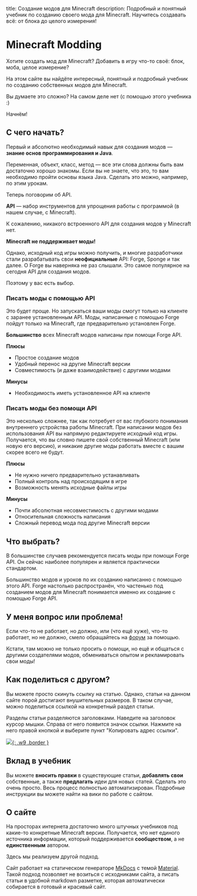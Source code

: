 title: Создание модов для Minecraft
description: Подробный и понятный учебник по созданию своего мода для Minecraft. Научитесь создавать всё: от блока до целого измерения!

# Minecraft Modding

Хотите создать мод для Minecraft? Добавить в игру что-то своё: блок, моба, целое измерение?

На этом сайте вы найдёте интересный, понятный и подробный учебник по созданию собственных модов для Minecraft.

Вы думаете это сложно? На самом деле нет (с помощью этого учебника :)

Начнём!

## С чего начать?

Первый и абсолютно необходимый навык для создания модов — **знание основ программирования и Java**.

Переменная, объект, класс, метод — все эти слова должны быть вам достаточно хорошо знакомы. Если вы не знаете, что это, то вам необходимо пройти основы языка Java. Сделать это можно, например, по этим урокам.

Теперь поговорим об API.

**API** — набор инструментов для упрощения работы с программой (в нашем случае, с Minecraft).

К сожалению, никакого встроенного API для создания модов у Minecraft нет.

**Minecraft не поддерживает моды!**

Однако, исходный код игры можно получить, и многие разработчики стали разрабатывать свои **неофициальные** API: Forge, Sponge и так далее. О Forge вы наверняка не раз слышали. Это самое популярное на сегодня API для создания модов.

Поэтому у вас есть выбор.

### Писать моды с помощью API

Это будет проще. Но запускаться ваши моды смогут только на клиенте с заранее установленным API. Моды, написанные с помощью Forge пойдут только на Minecraft, где предварительно установлен Forge.

**Большинство** всех Minecraft модов написаны при помощи Forge API.

**Плюсы**

* Простое создание модов
* Удобный перенос на другие Minecraft версии
* Совместимость (и даже взаимодействие) с другими модами

**Минусы**

* Необходимость иметь установленное API на клиенте

### Писать моды без помощи API

Это несколько сложнее, так как потребует от вас глубокого понимания внутреннего устройства работы Minecraft. При написании модов без использования API вы напрямую редактируете исходный код игры. Получается, что вы словно пишете свой собственный Minecraft (или новую его версию), и никакие другие моды работать вместе с вашим скорее всего не будут.

**Плюсы**

* Не нужно ничего предварительно устанавливать
* Полный контроль над происходящим в игре
* Возможность менять исходные файлы игры

**Минусы**

* Почти абсолютная несовместимость с другими модами
* Относительная сложность написания
* Сложный перевод мода под другие Minecraft версии

## Что выбрать?

В большинстве случаев рекомендуется писать моды при помощи Forge API. Он сейчас наиболее популярен и является практически стандартом.

Большинство модов и уроков по их созданию написанно с помощью этого API. Forge настолько распространён, что частенько под созданием модов для Minecraft понимается именно их создание с помощью Forge API.

## У меня вопрос или проблема!

Если что-то не работает, но должно, или (что ещё хуже), что-то работает, но не должно, смело обращайтесь на [форум](https://forum.mcmodding.ru/) за помощью.

Кстати, там можно не только просить о помощи, но ещё и общаться с другими создателями модов, обмениваться опытом и рекламировать свои моды!

## Как поделиться с другом?

Вы можете просто скинуть ссылку на статью. Однако, статьи на данном сайте порой достигают внушительных размеров. В таком случае, можно поделиться ссылкой на конкретный раздел статьи.

Разделы статьи разделяются заголовками. Наведите на заголовок курсор мышки. Справа от него появится значок ссылки. Нажмите на него правой кнопкой и выберите пункт "Копировать адрес ссылки".

[![](index/header-link.png){: .w9 .border }](index/header-link.png)

## Вклад в учебник

Вы можете **вносить правки** в существующие статьи, **добавлять свои** собственные, а также **предлагать** идеи для новых статей. Сделать это очень просто. Весь процесс полностью автоматизирован. Подробные инструкции вы можете найти на вики по работе с сайтом.

## О сайте

На просторах интернета достаточно много штучных учебников под какие-то конкретные Minecraft версии. Получается, что нет единого источника информации, который поддерживается **сообществом**, а не **единственным** автором.

Здесь мы реализуем другой подход.

Сайт работает на статическом генераторе [MkDocs](https://www.mkdocs.org/) с темой [Material](https://squidfunk.github.io/mkdocs-material/). Такой подход позволяет не возиться с исходниками сайта, а писать статьи в удобной markdown разметке, которая автоматически собирается в готовый и красивый сайт.
